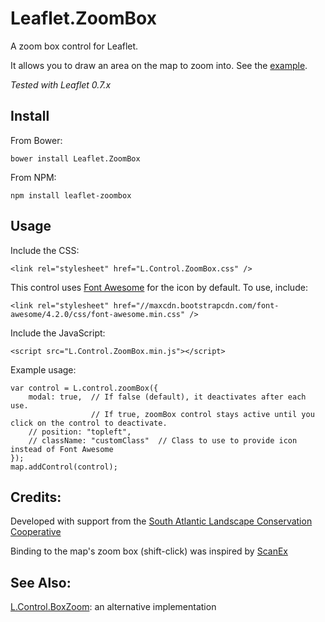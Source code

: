 # Leaflet.ZoomBox

A zoom box control for Leaflet.  

It allows you to draw an area on the map to zoom into.  See the [example](//consbio.github.io/Leaflet.ZoomBox).

*Tested with Leaflet 0.7.x*


## Install

From Bower:

```
bower install Leaflet.ZoomBox
```


From NPM:

```
npm install leaflet-zoombox
```


## Usage

Include the CSS: 

```
<link rel="stylesheet" href="L.Control.ZoomBox.css" />
```

This control uses [Font Awesome](http://fortawesome.github.io/Font-Awesome/) for the icon by default.  To use, include:

```
<link rel="stylesheet" href="//maxcdn.bootstrapcdn.com/font-awesome/4.2.0/css/font-awesome.min.css" />
```


Include the JavaScript:

```
<script src="L.Control.ZoomBox.min.js"></script>
```


Example usage:

```
var control = L.control.zoomBox({
    modal: true,  // If false (default), it deactivates after each use.  
                  // If true, zoomBox control stays active until you click on the control to deactivate.
    // position: "topleft",                  
    // className: "customClass"  // Class to use to provide icon instead of Font Awesome
});
map.addControl(control);
```


## Credits:
Developed with support from the [South Atlantic Landscape Conservation Cooperative](http://www.southatlanticlcc.org/)

Binding to the map's zoom box (shift-click) was inspired by [ScanEx](https://github.com/ScanEx/gmxControls/blob/master/examples/L.Control.boxZoom.html)


## See Also:
[L.Control.BoxZoom](https://github.com/gregallensworth/L.Control.BoxZoom): an alternative implementation
